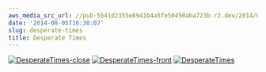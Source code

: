 ```yaml
---
aws_media_src_url: //pub-5541d2355e6941b4a5fe50450aba723b.r2.dev/2014/08/desperatetimes-close.jpg
date: '2014-08-05T16:30:07'
slug: desperate-times
title: Desperate Times
---
```


 [![DesperateTimes-close](//pub-5541d2355e6941b4a5fe50450aba723b.r2.dev/2014/08/desperatetimes-close.jpg?w=602&h=803)](//pub-5541d2355e6941b4a5fe50450aba723b.r2.dev/2014/08/desperatetimes-close.jpg) [![DesperateTimes-front](//pub-5541d2355e6941b4a5fe50450aba723b.r2.dev/2014/08/desperatetimes-front.jpg?w=602&h=944)](//pub-5541d2355e6941b4a5fe50450aba723b.r2.dev/2014/08/desperatetimes-front.jpg) [![DesperateTimes](//pub-5541d2355e6941b4a5fe50450aba723b.r2.dev/2014/08/desperatetimes.jpg?w=526&h=1024)](//pub-5541d2355e6941b4a5fe50450aba723b.r2.dev/2014/08/desperatetimes.jpg)